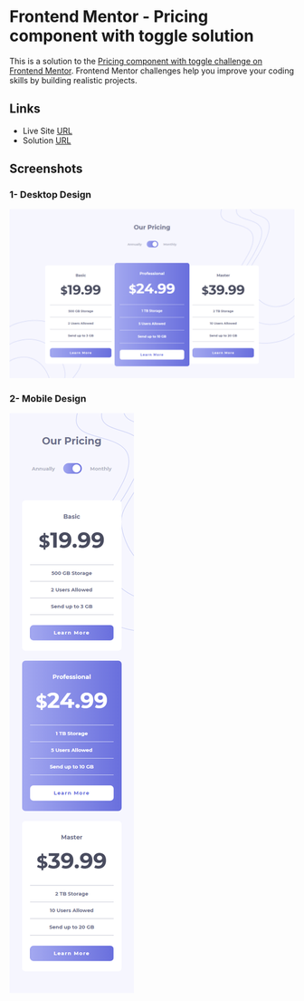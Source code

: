 # Frontend Mentor - Pricing component with toggle solution

This is a solution to the [Pricing component with toggle challenge on Frontend Mentor](https://www.frontendmentor.io/challenges/pricing-component-with-toggle-8vPwRMIC). Frontend Mentor challenges help you improve your coding skills by building realistic projects.

## Links

- Live Site [URL](https://mhmd-tarek-mhmd.github.io/Pricing-Component)
- Solution [URL](https://www.frontendmentor.io/solutions/pricing-component-)

## Screenshots

### 1- Desktop Design

![](screenshots/desktop.png)

### 2- Mobile Design

![](screenshots/mobile.png)
